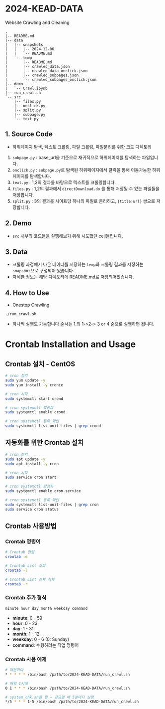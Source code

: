 # 2024-KEAD-DATA
Website Crawling and Cleaning

```
.
|-- README.md
|-- data
|   |-- snapshots
|   |   |-- 2024-12-06
|   |   `-- README.md
|   `-- temp
|       |-- README.md
|       |-- crawled_data.json
|       |-- crawled_data_onclick.json
|       |-- crawled_subpages.json
|       `-- crawled_subpages_onclick.json
|-- demo
|   `-- Crawl.ipynb
|-- run_crawl.sh
`-- src
    |-- files.py
    |-- onclick.py
    |-- split.py
    |-- subpage.py
    `-- text.py
```

## 1. Source Code
- 하위페이지 탐색, 텍스트 크롤링, 파일 크롤링, 파일분리를 위한 코드 디렉토리
1. `subpage.py` : base_url을 기준으로 재귀적으로 하위페이지를 탐색하는 파일입니다.
2. `onclick.py` : `subpage.py`로 탐색된 하위페이지에서 클릭을 통해 이동가능한 하위페이지를 탐색합니다.
3. `text.py` : 1,2의 결과를 바탕으로 텍스트를 크롤링합니다.
4. `files.py` : 1,2의 결과에서 `directDownload.do` 를 통해 저장될 수 있는 파일들을 저장합니다.
5. `split.py` : 3의 결과를 사이트당 하나의 파일로 분리하고, `{title:url}` 쌍으로 저장합니다.

## 2. Demo
- `src` 내부의 코드들을 실행해보기 위해 시도했던 cell들입니다.

## 3. Data
- 크롤링 과정에서 나온 데이터를 저장하는 `temp`와 크롤링 결과를 저장하는 `snapshot`으로 구성되어 있습니다.
- 자세한 정보는 해당 디렉토리에 README.md로 저장되어있습니다.

## 4. How to Use
- Onestop Crawling
```shell
./run_crawl.sh
```
- 하나씩 실행도 가능합니다 순서는 1.의 1->2-> 3 or 4 순으로 실행하면 됩니다.

# Crontab Installation and Usage

## Crontab 설치 - CentOS

```bash
# cron 설치
sudo yum update -y
sudo yum install -y cronie

# cron 시작
sudo systemctl start crond

# cron systemctl 활성화
sudo systemctl enable crond

# cron systemctl 등록 확인
sudo systemctl list-unit-files | grep crond
```

## 자동화를 위한 Crontab 설치

```bash
# cron 설치
sudo apt update -y
sudo apt install -y cron

# cron 시작
sudo service cron start

# cron systemctl 활성화
sudo systemctl enable cron.service

# cron systemctl 등록 확인
sudo systemctl list-unit-files | grep cron
sudo service cron status
```

## Crontab 사용방법

### Crontab 명령어

```bash
# Crontab 편집
crontab -e

# Crontab List 조회
crontab -l

# Crontab List 전체 삭제
crontab -r
```

### Crontab 추가 형식

```bash
minute hour day month weekday command
```

- **minute**: 0 - 59  
- **hour**: 0 - 23  
- **day**: 1 - 31  
- **month**: 1 - 12  
- **weekday**: 0 - 6 (0: Sunday)  
- **command**: 수행하려는 작업 명령어  

### Crontab 사용 예제

```bash
# 매분마다 
* * * * * /bin/bash /path/to/2024-KEAD-DATA/run_crawl.sh

# 매일 1시에 
0 1 * * * /bin/bash /path/to/2024-KEAD-DATA/run_crawl.sh

# system_chk.sh를 월 ~ 금요일 매 5분마다 실행
*/5 * * * 1-5 /bin/bash /path/to/2024-KEAD-DATA/run_crawl.sh
```
